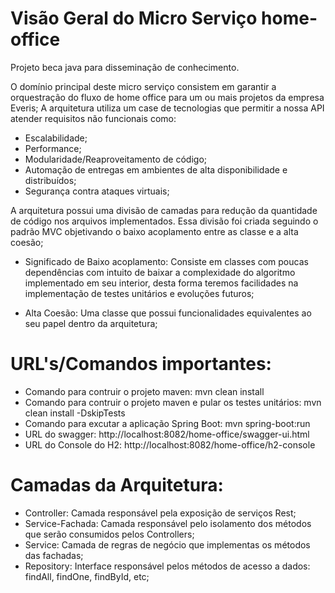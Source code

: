 # Visão Geral do Micro Serviço home-office

Projeto beca java para disseminação de conhecimento.

O domínio principal deste micro serviço consistem em garantir a orquestração do fluxo de home office para um ou mais projetos da empresa Everis;
A arquitetura utiliza um case de tecnologias que permitir a nossa API atender requisitos não funcionais como:

*	Escalabilidade;
*	Performance;
*	Modularidade/Reaproveitamento de código;
*	Automação de entregas em ambientes de alta disponibilidade e distribuídos;
*	Segurança contra ataques virtuais;

A arquitetura possui uma divisão de camadas para redução da quantidade de código nos arquivos implementados. Essa divisão foi criada seguindo o padrão MVC objetivando o baixo acoplamento entre as classe e a alta coesão;

* Significado de Baixo acoplamento: Consiste em classes com poucas dependências com intuito de baixar a complexidade do algoritmo implementado em seu interior, desta forma teremos facilidades na implementação de testes unitários e evoluções futuros;

* Alta Coesão: Uma classe que possui funcionalidades equivalentes ao seu papel dentro da arquitetura;

# URL's/Comandos importantes:

* Comando para contruir o projeto maven: mvn clean install
* Comando para contruir o projeto maven e pular os testes unitários: mvn clean install -DskipTests
* Comando para excutar a aplicação Spring Boot: mvn spring-boot:run
* URL do swagger: http://localhost:8082/home-office/swagger-ui.html
* URL do Console do H2: http://localhost:8082/home-office/h2-console


# Camadas da Arquitetura:

*	Controller: Camada responsável pela exposição de serviços Rest;
*	Service-Fachada: Camada responsável pelo isolamento dos métodos que serão consumidos pelos Controllers;
*	Service: Camada de regras de negócio que implementas os métodos das fachadas;
*	Repository: Interface responsável pelos métodos de acesso a dados: findAll, findOne, findById, etc;

